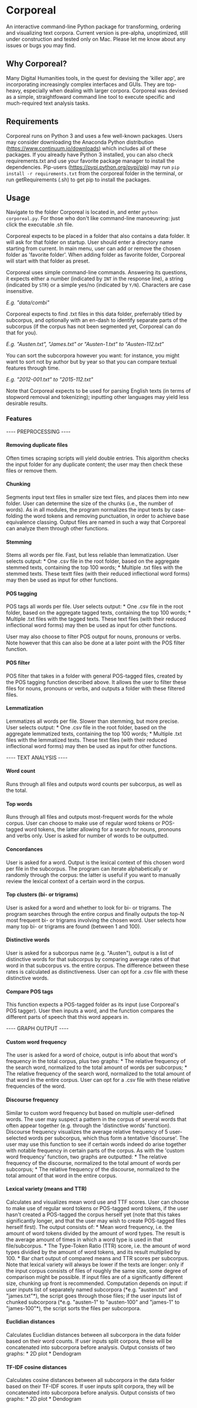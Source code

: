 Corporeal
========================

An interactive command-line Python package for transforming, ordering and visualizing text corpora. Current version is pre-alpha, unoptimized, still under construction and tested only on Mac. Please let me know about any issues or bugs you may find.


<h2> Why Corporeal? </h2>

Many Digital Humanities tools, in the quest for devising the 'killer app', are incorporating increasingly complex interfaces and GUIs. They are top-heavy, especially when dealing with larger corpora. Corporeal was devised as a simple, straightfoward command line tool to execute specific and much-required text analysis tasks.


<h2> Requirements </h2>

Corporeal runs on Python 3 and uses a few well-known packages. Users may consider downloading the Anaconda Python distribution (https://www.continuum.io/downloads) which includes all of these packages. If you already have Python 3 installed, you can also check requirements.txt and use your favorite package manager to install the dependencies. Pip-users (https://pypi.python.org/pypi/pip) may run `pip install -r requirements.txt` from the corporeal folder in the terminal, or run getRequirements (.sh) to get pip to install the packages.


<h2> Usage </h2>
 
Navigate to the folder Corporeal is located in, and enter `python corporeal.py`. For those who don't like command-line manoeuvring: just click the executable .sh file.

Corporeal expects to be placed in a folder that also contains a data folder. It will ask for that folder on startup. User should enter a directory name starting from current. In main menu, user can add or remove the chosen folder as 'favorite folder'. When adding folder as favorite folder, Corporeal will start with that folder as preset.

Corporeal uses simple command-line commands. Answering its questions, it expects either a number (indicated by `INT` in the response line), a string (indicated by `STR`) or a simple yes/no (indicated by `Y/N`). Characters are case insensitive.

*E.g. "data/combi"*

Corporeal expects to find .txt files in this data folder, preferrably titled by subcorpus, and optionally with an en-dash to identify separate parts of the subcorpus (if the corpus has not been segmented yet, Corporeal can do that for you).

*E.g. "Austen.txt", "James.txt" or "Austen-1.txt" to "Austen-112.txt"*

You can sort the subcorpora however you want: for instance, you might want to sort not by author but by year so that you can compare textual features through time.

*E.g. "2012-001.txt" to "2015-112.txt"*

Note that Corporeal expects to be used for parsing English texts (in terms of  stopword removal and tokenizing); inputting other languages may yield less desirable results.


<h3> Features </h3>

---- PREPROCESSING ----

<h4>Removing duplicate files</h4>
Often times scraping scripts will yield double entries. This algorithm checks the input folder for any duplicate content; the user may then check these files or remove them.

<h4>Chunking</h4>
Segments input text files in smaller size text files, and places them into new folder. User can determine the size of the chunks (i.e., the number of words). As in all modules, the program normalizes the input texts by case-folding the word tokens and removing punctuation, in order to achieve base equivalence classing. Output files are named in such a way that Corporeal can analyze them through other functions.

<h4>Stemming</h4>
Stems all words per file. Fast, but less reliable than lemmatization. User selects output: 
* One .csv file in the root folder, based on the aggregate stemmed texts, containing the top 100 words; 
* Multiple .txt files with the stemmed texts. These textt files (with their reduced inflectional word forms) may then be used as input for other functions. 

<h4>POS tagging </h4>
POS tags all words per file. User selects output:
* One .csv file in the root folder, based on the aggregate tagged texts, containing the top 100 words; 
* Multiple .txt files with the tagged texts. These text files (with their reduced inflectional word forms) may then be used as input for other functions. 

User may also choose to filter POS output for nouns, pronouns or verbs. Note however that this can also be done at a later point with the POS filter function.

<h4>POS filter</h4>
POS filter that takes in a folder with general POS-tagged files, created by the POS tagging function described above. It allows the user to filter these files for nouns, pronouns or verbs, and outputs a folder with these filtered files.  

<h4>Lemmatization</h4>
Lemmatizes all words per file. Slower than stemming, but more precise. User selects output:
* One .csv file in the root folder, based on the aggregate lemmatized texts, containing the top 100 words; 
* Multiple .txt files with the lemmatized texts. These text files (with their reduced inflectional word forms) may then be used as input for other functions. 

---- TEXT ANALYSIS ----

<h4>Word count</h4>
Runs through all files and outputs word counts per subcorpus, as well as the total.

<h4>Top words</h4>
Runs through all files and outputs most-frequent words for the whole corpus. User can choose to make use of regular word tokens or POS-tagged word tokens, the latter allowing for a search for nouns, pronouns and verbs only. User is asked for number of words to be outputted.

<h4>Concordances</h4>
User is asked for a word. Output is the lexical context of this chosen word per file in the subcorpus. The program can iterate alphabetically or randomly through the corpus: the latter is useful if you want to manually review the lexical context of a certain word in the corpus.

<h4>Top clusters (bi- or trigrams)</h4>
User is asked for a word and whether to look for bi- or trigrams. The program searches through the entire corpus and finally outputs the top-N most frequent bi- or trigrams involving the chosen word. User selects how many top bi- or trigrams are found (between 1 and 100).

<h4>Distinctive words</h4>
User is asked for a subcorpus name (e.g. "Austen"), output is a list of distinctive words for that subcorpus by comparing average rates of that word in that subcorpus vs. the entire corpus. The difference between these rates is calculated as distinctiveness. User can opt for a .csv file with these distinctive words. 

<h4>Compare POS tags</h4>
This function expects a POS-tagged folder as its input (use Corporeal's POS tagger). User then inputs a word, and the function compares the different parts of speech that this word appears in.


---- GRAPH OUTPUT ----

<h4>Custom word frequency</h4>
The user is asked for a word of choice, output is info about that word's frequency in the total corpus, plus two graphs:
* The relative frequency of the search word, normalized to the total amount of words per subcorpus;
* The relative frequency of the search word, normalized to the total amount of that word in the entire corpus.
User can opt for a .csv file with these relative frequencies of the word. 

<h4>Discourse frequency</h4>
Similar to custom word frequency but based on multiple user-defined words. The user may suspect a pattern in the corpus of several words that often appear together (e.g. through the 'distinctive words' function). Discourse frequency visualizes the average relative frequency of 5 user-selected words per subcorpus, which thus form a tentative 'discourse'. The user may use this function to see if certain words indeed do arise together with notable frequency in certain parts of the corpus. As with the 'custom word frequency' function, two graphs are outputted:
* The relative frequency of the discourse, normalized to the total amount of words per subcorpus;
* The relative frequency of the discourse, normalized to the total amount of that word in the entire corpus.  

<h4>Lexical variety (means and TTR)</h4>
Calculates and visualizes mean word use and TTF scores. User can choose to make use of regular word tokens or POS-tagged word tokens, if the user hasn't created a POS-tagged the corpus herself yet (note that this takes significantly longer, and that the user may wish to create POS-tagged files herself first). The output consists of:
* Mean word frequency, i.e. the amount of word tokens divided by the amount of word types. The result is the average amount of times in which a word type is used in that file/subcorpus.
* The Type-Token Ratio (TTR) score, i.e. the amount of word types dividied by the amount of word tokens, and its result multiplied by 100.
* Bar chart output of compared means and TTR scores per subcorpus. 
Note that lexical variety will always be lower if the texts are longer: only if the input corpus consists of files of roughly the same size, some degree of comparison might be possible. If input files are of a significantly different size, chunking up front is recommended.
Computation depends on input: if user inputs list of separately named subcorpora (*e.g. "austen.txt" and "james.txt"*), the script goes through those files; if the user inputs list of chunked subcorpora (*e.g. "austen-1" to "austen-100" and "james-1" to "james-100"*), the script sorts the files per subcorpora.

<h4>Euclidian distances</h4>
Calculates Euclidian distances between all subcorpora in the data folder based on their word counts. If user inputs split corpora, these will be concatenated into subcorpora before analysis. Output consists of two graphs:
* 2D plot
* Dendogram

<h4>TF-IDF cosine distances</h4>
Calculates cosine distances between all subcorpora in the data folder based on their TF-IDF scores. If user inputs split corpora, they will be concatenated into subcorpora before analysis. Output consists of two graphs:
* 2D plot
* Dendogram